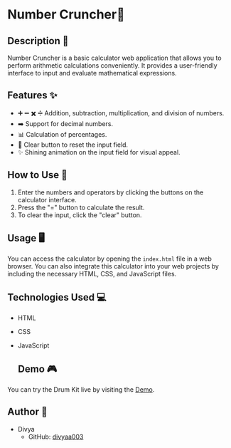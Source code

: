 # Number Cruncher🧮

## Description 📝
Number Cruncher is a basic calculator web application that allows you to perform arithmetic calculations conveniently. It provides a user-friendly interface to input and evaluate mathematical expressions.

## Features ✨
- ➕ ➖ ✖️ ➗ Addition, subtraction, multiplication, and division of numbers.
- ➡️ Support for decimal numbers.
- 📊 Calculation of percentages.
- 🔄 Clear button to reset the input field.
- ✨ Shining animation on the input field for visual appeal.

## How to Use 🚀
1. Enter the numbers and operators by clicking the buttons on the calculator interface.
2. Press the "=" button to calculate the result.
3. To clear the input, click the "clear" button.

## Usage 🖥️
You can access the calculator by opening the `index.html` file in a web browser. You can also integrate this calculator into your web projects by including the necessary HTML, CSS, and JavaScript files.

## Technologies Used 💻
- HTML
- CSS
- JavaScript

  ## Demo 🎮
You can try the Drum Kit live by visiting the [Demo](https://divyaa003.github.io/Number-Cruncher/).
  
## Author 📣
- Divya
  - GitHub: [divyaa003](https://github.com/divyaa003)
